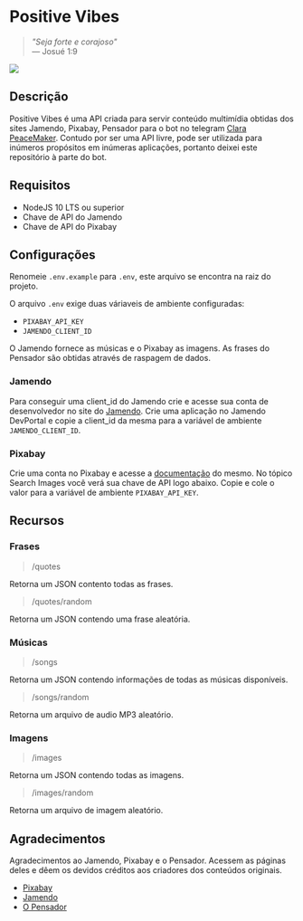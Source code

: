 # Positive Vibes

> _"Seja forte e corajoso"_
> <br>— Josué 1:9

<p><img src="https://media.giphy.com/media/Q8sXvj1tYnNZrH1Kmg/giphy.gif" /><p>

## Descrição 

Positive Vibes é uma API criada para servir conteúdo multimídia obtidas dos sites Jamendo, Pixabay, Pensador para o bot no telegram [Clara PeaceMaker](https://t.me/claraPeacemakerBot). Contudo por ser uma API livre, pode ser utilizada para inúmeros propósitos em inúmeras aplicações, portanto deixei este repositório à parte do bot.

## Requisitos

- NodeJS 10 LTS ou superior
- Chave de API do Jamendo
- Chave de API do Pixabay

## Configurações

Renomeie `.env.example` para `.env`, este arquivo se encontra na raiz do projeto.

O arquivo `.env` exige duas váriaveis de ambiente configuradas: 
- `PIXABAY_API_KEY` 
- `JAMENDO_CLIENT_ID`

O Jamendo fornece as músicas e o Pixabay as imagens. As frases do Pensador são obtidas através de raspagem de dados.

### Jamendo

Para conseguir uma client_id do Jamendo crie e acesse sua conta de desenvolvedor no site do [Jamendo](https://devportal.jamendo.com/). Crie  uma aplicação no Jamendo DevPortal e copie a client_id da mesma para a variável  de ambiente `JAMENDO_CLIENT_ID`.

### Pixabay 

Crie uma conta no Pixabay e acesse a [documentação](https://pixabay.com/api/docs/) do mesmo. No tópico Search Images você verá sua chave de API logo abaixo.
Copie e cole o valor para a variável de ambiente `PIXABAY_API_KEY`.

## Recursos

### Frases 

> /quotes

Retorna um JSON contento todas as frases.

> /quotes/random

Retorna um JSON contendo uma frase aleatória.

### Músicas

> /songs

Retorna um JSON contendo informações de todas as músicas disponíveis.

> /songs/random

Retorna um arquivo de audio MP3 aleatório.

### Imagens

 > /images

Retorna um JSON contendo todas as imagens.

> /images/random

Retorna um arquivo de imagem aleatório.

## Agradecimentos

Agradecimentos ao Jamendo, Pixabay e o  Pensador. Acessem as páginas deles e dêem os devidos créditos aos criadores dos conteúdos originais. 

- [Pixabay](https://pixabay.com/pt/)
- [Jamendo](https://www.jamendo.com/)
- [O Pensador](https://www.pensador.com/)
